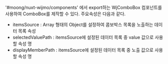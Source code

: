 '#moong/nuxt-wijmo/components' 에서 export하는 WjComboBox 컴포넌트를 사용하여 ComboBox를 제작할 수 있다.
주요속성은 다음과 같다.

- itemsSource : Array 형태의 Object를 설정하여 콤보박스 목록을 노출하는 데이터 목록 속성
- selectedValuePath : itemsSource에 설정된 데이터 목록 중 value 값으로 사용할 속성 명
- displayMemberPath : itemsSource에 설정된 데이터 목록 중 노출 값으로 사용할 속성 명
